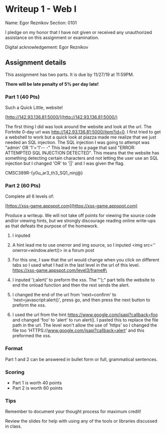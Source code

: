 # Writeup 1 - Web I

Name: Egor Reznikov
Section: 0101

I pledge on my honor that I have not given or received any unauthorized assistance on this assignment or examination.

Digital acknowledgement: Egor Reznikov


## Assignment details
This assignment has two parts. It is due by 11/27/19 at 11:59PM.

**There will be late penalty of 5% per day late!**

### Part 1 (40 Pts)

Such a Quick Little, website!

[http://142.93.136.81:5000/](http://142.93.136.81:5000/)

The first thing I did was look around the website and look at the url. The Fortnite 0-day url was http://142.93.136.81:5000/item?id=0. I first tried to get a webshell to work but a quick look at piazza made me realize that we just needed an SQL injection. The SQL injection I was going to attempt was "admin' OR '1'='1'-- -" This lead me to a page that said "ERROR: ATTEMPTED SQL INJECTION DETECTED". This means that the website has something detecting certain characters and not letting the user use an SQL injection but I changed 'OR' to '||' and I was given the flag.

CMSC389R-{y0u_ar3_th3_SQ1_ninj@}

### Part 2 (60 Pts)
Complete all 6 levels of:

[https://xss-game.appspot.com](https://xss-game.appspot.com)

Produce a writeup. We will not take off points for viewing the source code and/or viewing hints, but we strongly discourage reading online write-ups as that defeats the purpose of the homework.

1. I inputed <script>alert()</script>

2. A hint lead me to use onerror and img source, so I inputed \<img src='' onerror=window.alert()> in a forum post

3. For this one, I saw that the url would change when you click on different tabs so I used what I had in the last level in the url of this level. https://xss-game.appspot.com/level3/frame#\<img src='' onerror=window.alert()>

4. I inputed ');alert(' to preform the xss. The "');" part tells the website to end the onload function and then the rest sends the alert.

5. I changed the end of the url from 'next=confirm' to 'next=javascript:alert()', press go, and then press the next button to preform the xss.

6. I used the url from the hint https://www.google.com/jsapi?callback=foo and changed 'foo' to 'alert' to run alert(). I pasted this to replace the file path in the url. The level won't allow the use of 'https' so I changed the file too 'HTTPS://www.google.com/jsapi?callback=alert' and this preformed the xss.

### Format

Part 1 and 2 can be answered in bullet form or full, grammatical sentences.

### Scoring

* Part 1 is worth 40 points
* Part 2 is worth 60 points

### Tips

Remember to document your thought process for maximum credit!

Review the slides for help with using any of the tools or libraries discussed in
class.

